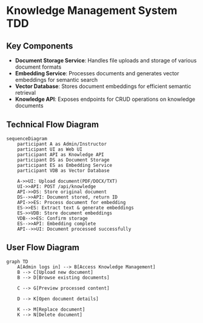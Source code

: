 # Knowledge Management System TDD

## Key Components

- **Document Storage Service**: Handles file uploads and storage of various document formats
- **Embedding Service**: Processes documents and generates vector embeddings for semantic search
- **Vector Database**: Stores document embeddings for efficient semantic retrieval
- **Knowledge API**: Exposes endpoints for CRUD operations on knowledge documents

## Technical Flow Diagram

```mermaid
sequenceDiagram
    participant A as Admin/Instructor
    participant UI as Web UI
    participant API as Knowledge API
    participant DS as Document Storage
    participant ES as Embedding Service
    participant VDB as Vector Database
    
    A->>UI: Upload document(PDF/DOCX/TXT)
    UI->>API: POST /api/knowledge
    API->>DS: Store original document
    DS-->>API: Document stored, return ID
    API->>ES: Process document for embedding
    ES->>ES: Extract text & generate embeddings
    ES->>VDB: Store document embeddings
    VDB-->>ES: Confirm storage
    ES-->>API: Embedding complete
    API-->>UI: Document processed successfully
```

## User Flow Diagram

```mermaid
graph TD
    A[Admin logs in] --> B[Access Knowledge Management]
    B --> C[Upload new document]
    B --> D[Browse existing documents]
    
    C --> G[Preview processed content]
    
    D --> K[Open document details]
    
    K --> M[Replace document]
    K --> N[Delete document]
``` 